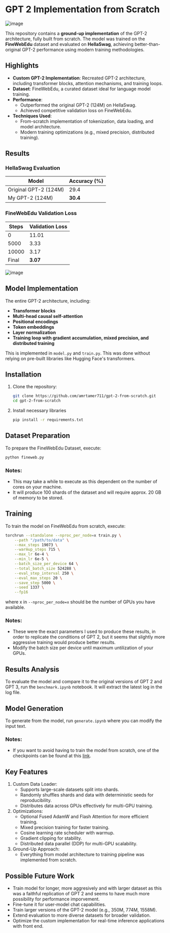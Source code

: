 # GPT 2 Implementation from Scratch

![image](https://github.com/user-attachments/assets/e9b7093d-f262-492a-bfd7-d6b25fbd5e50)


This repository contains a **ground-up implementation** of the GPT-2 architecture, fully built from scratch. The model was trained on the **FineWebEdu** dataset and evaluated on **HellaSwag**, achieving better-than-original GPT-2 performance using modern training methodologies.

## Highlights

- **Custom GPT-2 Implementation**: Recreated GPT-2 architecture, including transformer blocks, attention mechanisms, and training loops.
- **Dataset**: FineWebEdu, a curated dataset ideal for language model training.
- **Performance**:
  - Outperformed the original GPT-2 (124M) on HellaSwag.
  - Achieved competitive validation loss on FineWebEdu.
- **Techniques Used**:
  - From-scratch implementation of tokenization, data loading, and model architecture.
  - Modern training optimizations (e.g., mixed precision, distributed training).

## Results

### HellaSwag Evaluation
| Model                  | Accuracy (%) |
|------------------------|--------------|
| Original GPT-2 (124M)  | 29.4         |
| My GPT-2 (124M) | **30.4**      |

### FineWebEdu Validation Loss
| Steps  | Validation Loss |
|--------|------------------|
| 0      | 11.01           |
| 5000   | 3.33            |
| 10000   | 3.17            |
| Final  | **3.07**         |

![image](https://github.com/user-attachments/assets/9825232c-e338-4d6d-8197-ee2244df6a19)

## Model Implementation
The entire GPT-2 architecture, including:

- **Transformer blocks**
- **Multi-head causal self-attention**
- **Positional encodings**
- **Token embeddings**
- **Layer normalization**
- **Training loop with gradient accumulation, mixed precision, and distributed training**

This is implemented in ```model.py``` and ```train.py```. This was done without relying on pre-built libraries like Hugging Face's transformers.

## Installation

1. Clone the repository:
   ```bash
   git clone https://github.com/amrtamer711/gpt-2-from-scratch.git
   cd gpt-2-from-scratch

2. Install necessary libraries
   ```bash
   pip install -r requirements.txt
   
## Dataset Preparation

To prepare the FineWebEdu Dataset, execute:
  ```bash
  python fineweb.py
```

### Notes:
- This may take a while to execute as this dependent on the number of cores on your machine.
- It will produce 100 shards of the dataset and will require approx. 20 GB of memory to be stored.

## Training
To train the model on FineWebEdu from scratch, execute:

```bash
torchrun --standalone --nproc_per_node=x train.py \
    --path "/path/to/data" \
    --max_steps 19073 \
    --warmup_steps 715 \
    --max_lr 6e-4 \
    --min_lr 6e-5 \
    --batch_size_per_device 64 \
    --total_batch_size 524288 \
    --eval_step_interval 250 \
    --eval_max_steps 20 \
    --save_step 5000 \
    --seed 1337 \
    --fp16
```
where x in ```--nproc_per_node=x``` should be the number of GPUs you have available. 

### Notes:
- These were the exact parameters I used to produce these results, in order to replicate the conditions of GPT 2, but it seems that slightly more aggressive training would produce better results.
- Modify the batch size per device until maximum untilization of your GPUs.

## Results Analysis
To evaluate the model and compare it to the original versions of GPT 2 and GPT 3, run the ```benchmark.ipynb``` notebook. It will extract the latest log in the log file.

## Model Generation
To generate from the model, run  ```generate.ipynb``` where you can modify the input text.

### Notes:
- If you want to avoid having to train the model from scratch, one of the checkpoints can be found at this [link](https://drive.google.com/drive/folders/1zM2nJexlJu71-BMICRvJ2fAWrWFjo5Kn?usp=sharing).

## Key Features
1. Custom Data Loader:
   - Supports large-scale datasets split into shards.
   - Randomly shuffles shards and data with deterministic seeds for reproducibility.
   - Distributes data across GPUs effectively for multi-GPU training.
2. Optimizations:
   - Optional Fused AdamW and Flash Attention for more efficient training.
   - Mixed precision training for faster training.
   - Cosine learning rate scheduler with warmup.
   - Gradient clipping for stability.
   - Distributed data parallel (DDP) for multi-GPU scalability.
3. Ground-Up Approach:
   - Everything from model architecture to training pipeline was implemented from scratch.

## Possible Future Work
- Train model for longer, more aggresively and with larger dataset as this was a faithful replication of GPT 2 and seems to have much more possibility for performance imporvement.
- Fine-tune it for user-model chat capabilities. 
- Train larger versions of the GPT-2 model (e.g., 350M, 774M, 1558M).
- Extend evaluation to more diverse datasets for broader validation.
- Optimize the custom implementation for real-time inference applications with front end.
